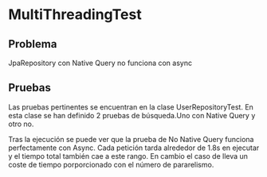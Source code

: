 # MultiThreadingTest

## Problema
JpaRepository con Native Query no funciona con async

## Pruebas
Las pruebas pertinentes se encuentran en la clase UserRepositoryTest.
En esta clase se han definido 2 pruebas de búsqueda.Uno con Native Query y otro no.

Tras la ejecución se puede ver que la prueba de No Native Query funciona perfectamente con Async. Cada petición tarda alrededor de 1.8s en ejecutar y el tiempo total también cae a este rango.
En cambio el caso de lleva un coste de tiempo porporcionado con el número de pararelismo.

